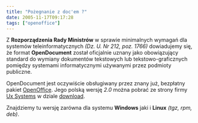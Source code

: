 ```yaml
---
title: "Pożegnanie z doc'em ?"
date: 2005-11-17T09:17:28
tags: ["openoffice"]
---
```

Z <strong>Rozporządzenia Rady Ministrów</strong> w sprawie minimalnych wymagań dla systemów teleinformatycznych <em>(Dz. U. Nr 212, poz. 1766)</em> dowiadujemy się, że format <strong>OpenDocument</strong> został oficjalnie uznany jako obowiązujący standard do wymiany dokumentów tekstowych lub tekstowo-graficznych pomiędzy systemami informatycznymi używanymi przez podmioty publiczne.

OpenDocument jest oczywiście obsługiwany przez znany już, bezpłatny pakiet <a href="http://www.openoffice.org/">OpenOffice</a>. Jego polską wersję <em>2.0</em> można pobrać ze strony firmy <a href="http://www.ux.pl/">Ux Systems</a> w dziale <a href="http://www.ux.pl/openoffice/?page=download">download</a>.

Znajdziemy tu wersję zarówna dla systemu <strong>Windows</strong> jaki i <strong>Linux</strong> <em>(tgz, rpm, deb)</em>.
